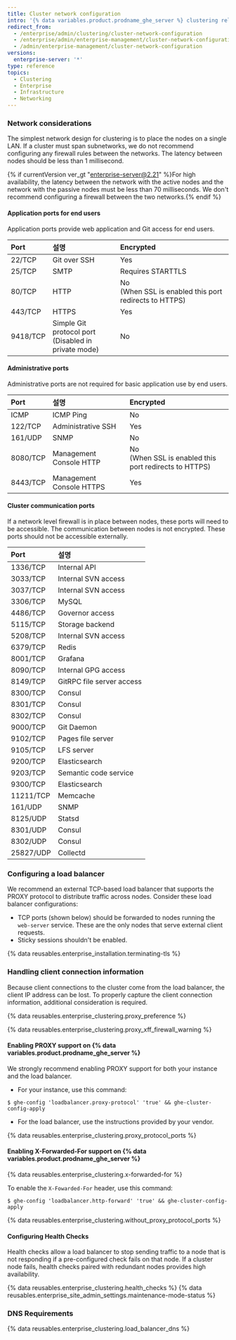 ```yaml
---
title: Cluster network configuration
intro: '{% data variables.product.prodname_ghe_server %} clustering relies on proper DNS name resolution, load balancing, and communication between nodes to operate properly.'
redirect_from:
  - /enterprise/admin/clustering/cluster-network-configuration
  - /enterprise/admin/enterprise-management/cluster-network-configuration
  - /admin/enterprise-management/cluster-network-configuration
versions:
  enterprise-server: '*'
type: reference
topics:
  - Clustering
  - Enterprise
  - Infrastructure
  - Networking
---
```


### Network considerations

The simplest network design for clustering is to place the nodes on a single LAN. If a cluster must span subnetworks, we do not recommend configuring any firewall rules between the networks. The latency between nodes should be less than 1 millisecond.

{% if currentVersion ver_gt "enterprise-server@2.21" %}For high availability, the latency between the network with the active nodes and the network with the passive nodes must be less than 70 milliseconds. We don't recommend configuring a firewall between the two networks.{% endif %}

#### Application ports for end users

Application ports provide web application and Git access for end users.

| Port     | 설명                                                           | Encrypted                                                      |
|:-------- |:------------------------------------------------------------ |:-------------------------------------------------------------- |
| 22/TCP   | Git over SSH                                                 | Yes                                                            |
| 25/TCP   | SMTP                                                         | Requires STARTTLS                                              |
| 80/TCP   | HTTP                                                         | No<br>(When SSL is enabled this port redirects to HTTPS) |
| 443/TCP  | HTTPS                                                        | Yes                                                            |
| 9418/TCP | Simple Git protocol port<br>(Disabled in private mode) | No                                                             |

#### Administrative ports

Administrative ports are not required for basic application use by end users.

| Port     | 설명                       | Encrypted                                                      |
|:-------- |:------------------------ |:-------------------------------------------------------------- |
| ICMP     | ICMP Ping                | No                                                             |
| 122/TCP  | Administrative SSH       | Yes                                                            |
| 161/UDP  | SNMP                     | No                                                             |
| 8080/TCP | Management Console HTTP  | No<br>(When SSL is enabled this port redirects to HTTPS) |
| 8443/TCP | Management Console HTTPS | Yes                                                            |

#### Cluster communication ports

If a network level firewall is in place between nodes, these ports will need to be accessible. The communication between nodes is not encrypted. These ports should not be accessible externally.

| Port      | 설명                        |
|:--------- |:------------------------- |
| 1336/TCP  | Internal API              |
| 3033/TCP  | Internal SVN access       |
| 3037/TCP  | Internal SVN access       |
| 3306/TCP  | MySQL                     |
| 4486/TCP  | Governor access           |
| 5115/TCP  | Storage backend           |
| 5208/TCP  | Internal SVN access       |
| 6379/TCP  | Redis                     |
| 8001/TCP  | Grafana                   |
| 8090/TCP  | Internal GPG access       |
| 8149/TCP  | GitRPC file server access |
| 8300/TCP  | Consul                    |
| 8301/TCP  | Consul                    |
| 8302/TCP  | Consul                    |
| 9000/TCP  | Git Daemon                |
| 9102/TCP  | Pages file server         |
| 9105/TCP  | LFS server                |
| 9200/TCP  | Elasticsearch             |
| 9203/TCP  | Semantic code service     |
| 9300/TCP  | Elasticsearch             |
| 11211/TCP | Memcache                  |
| 161/UDP   | SNMP                      |
| 8125/UDP  | Statsd                    |
| 8301/UDP  | Consul                    |
| 8302/UDP  | Consul                    |
| 25827/UDP | Collectd                  |

### Configuring a load balancer

 We recommend an external TCP-based load balancer that supports the PROXY protocol to distribute traffic across nodes. Consider these load balancer configurations:

 - TCP ports (shown below) should be forwarded to nodes running the `web-server` service. These are the only nodes that serve external client requests.
 - Sticky sessions shouldn't be enabled.

{% data reusables.enterprise_installation.terminating-tls %}

### Handling client connection information

Because client connections to the cluster come from the load balancer, the client IP address can be lost. To properly capture the client connection information, additional consideration is required.

{% data reusables.enterprise_clustering.proxy_preference %}

{% data reusables.enterprise_clustering.proxy_xff_firewall_warning %}

#### Enabling PROXY support on {% data variables.product.prodname_ghe_server %}

We strongly recommend enabling PROXY support for both your instance and the load balancer.

 - For your instance, use this command:
  ```shell
  $ ghe-config 'loadbalancer.proxy-protocol' 'true' && ghe-cluster-config-apply
  ```
  - For the load balancer, use the instructions provided by your vendor.

  {% data reusables.enterprise_clustering.proxy_protocol_ports %}

#### Enabling X-Forwarded-For support on {% data variables.product.prodname_ghe_server %}

{% data reusables.enterprise_clustering.x-forwarded-for %}

To enable the `X-Fowarded-For` header, use this command:

```shell
$ ghe-config 'loadbalancer.http-forward' 'true' && ghe-cluster-config-apply
```

{% data reusables.enterprise_clustering.without_proxy_protocol_ports %}

#### Configuring Health Checks
Health checks allow a load balancer to stop sending traffic to a node that is not responding if a pre-configured check fails on that node. If a cluster node fails, health checks paired with redundant nodes provides high availability.

{% data reusables.enterprise_clustering.health_checks %}
{% data reusables.enterprise_site_admin_settings.maintenance-mode-status %}

### DNS Requirements

{% data reusables.enterprise_clustering.load_balancer_dns %}
